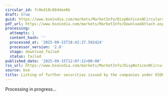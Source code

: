 ```yaml
---
circular_id: fc0e418c884dee6b
draft: true
guid: https://www.bseindia.com/markets/MarketInfo/DispNoticesNCirculars.aspx?Noticeid={066674C8-4695-47DD-8E5B-45F356F29538}&noticeno=20250915-29&dt=09/15/2025&icount=29&totcount=81&flag=0
pdf_url: https://www.bseindia.com/markets/MarketInfo/DownloadAttach.aspx?id=20250915-29&attachedId=
processing:
  attempts: 1
  content_hash: ''
  processed_at: '2025-09-15T18:42:27.592424'
  processor_version: '2.0'
  stage: download_failed
  status: failed
published_date: '2025-09-15T12:07:12+00:00'
rss_url: https://www.bseindia.com/markets/MarketInfo/DispNoticesNCirculars.aspx?Noticeid={066674C8-4695-47DD-8E5B-45F356F29538}&noticeno=20250915-29&dt=09/15/2025&icount=29&totcount=81&flag=0
source: bse
title: Listing of further securities issued by the companies under ESOP/ESOS
---
```


Processing in progress...